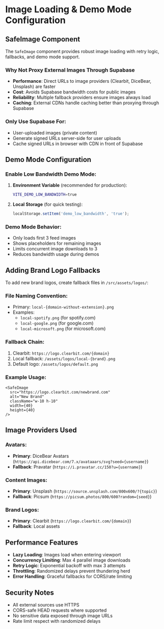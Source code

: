 # Image Loading & Demo Mode Configuration

## SafeImage Component

The `SafeImage` component provides robust image loading with retry logic, fallbacks, and demo mode support.

### Why Not Proxy External Images Through Supabase

- **Performance**: Direct URLs to image providers (Clearbit, DiceBear, Unsplash) are faster
- **Cost**: Avoids Supabase bandwidth costs for public images
- **Reliability**: Multiple fallback providers ensure images always load
- **Caching**: External CDNs handle caching better than proxying through Supabase

### Only Use Supabase For:
- User-uploaded images (private content)
- Generate signed URLs server-side for user uploads
- Cache signed URLs in browser with CDN in front of Supabase

## Demo Mode Configuration

### Enable Low Bandwidth Demo Mode:

1. **Environment Variable** (recommended for production):
   ```bash
   VITE_DEMO_LOW_BANDWIDTH=true
   ```

2. **Local Storage** (for quick testing):
   ```javascript
   localStorage.setItem('demo_low_bandwidth', 'true');
   ```

### Demo Mode Behavior:
- Only loads first 3 feed images
- Shows placeholders for remaining images
- Limits concurrent image downloads to 3
- Reduces bandwidth usage during demos

## Adding Brand Logo Fallbacks

To add new brand logos, create fallback files in `/src/assets/logos/`:

### File Naming Convention:
- Primary: `local-{domain-without-extension}.png`
- Examples:
  - `local-spotify.png` (for spotify.com)
  - `local-google.png` (for google.com)
  - `local-microsoft.png` (for microsoft.com)

### Fallback Chain:
1. Clearbit: `https://logo.clearbit.com/{domain}`
2. Local fallback: `/assets/logos/local-{brand}.png`
3. Default logo: `/assets/logos/default.png`

### Example Usage:
```tsx
<SafeImage
  src="https://logo.clearbit.com/newbrand.com"
  alt="New Brand"
  className="w-10 h-10"
  width={40}
  height={40}
/>
```

## Image Providers Used

### Avatars:
- **Primary**: DiceBear Avatars (`https://api.dicebear.com/7.x/avataaars/svg?seed={username}`)
- **Fallback**: Pravatar (`https://i.pravatar.cc/150?u={username}`)

### Content Images:
- **Primary**: Unsplash (`https://source.unsplash.com/800x600/?{topic}`)
- **Fallback**: Picsum (`https://picsum.photos/800/600?random={seed}`)

### Brand Logos:
- **Primary**: Clearbit (`https://logo.clearbit.com/{domain}`)
- **Fallback**: Local assets

## Performance Features

- **Lazy Loading**: Images load when entering viewport
- **Concurrency Limiting**: Max 4 parallel image downloads
- **Retry Logic**: Exponential backoff with max 3 attempts
- **Throttling**: Randomized delays prevent thundering herd
- **Error Handling**: Graceful fallbacks for CORS/rate limiting

## Security Notes

- All external sources use HTTPS
- CORS-safe HEAD requests where supported
- No sensitive data exposed through image URLs
- Rate limit respect with randomized delays